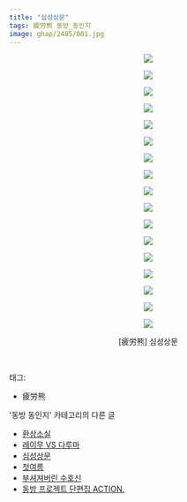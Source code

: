 ```yaml
---
title: "심성상문"
tags: 疲労熊 동방_동인지
image: ghap/2485/001.jpg
---
```

<div class="article">
<p style="text-align: center; clear: none; float: none;"><img src="{{ site.nasurl }}/ghap/2485/001.jpg"/></p>
<p style="text-align: center; clear: none; float: none;"><img src="{{ site.nasurl }}/ghap/2485/002.jpg"/></p>
<p style="text-align: center; clear: none; float: none;"><img src="{{ site.nasurl }}/ghap/2485/003.jpg"/></p>
<p style="text-align: center; clear: none; float: none;"><img src="{{ site.nasurl }}/ghap/2485/004.jpg"/></p>
<p style="text-align: center; clear: none; float: none;"><img src="{{ site.nasurl }}/ghap/2485/005.jpg"/></p>
<p style="text-align: center; clear: none; float: none;"><img src="{{ site.nasurl }}/ghap/2485/006.jpg"/></p>
<p style="text-align: center; clear: none; float: none;"><img src="{{ site.nasurl }}/ghap/2485/007.jpg"/></p>
<p style="text-align: center; clear: none; float: none;"><img src="{{ site.nasurl }}/ghap/2485/008.jpg"/></p>
<p style="text-align: center; clear: none; float: none;"><img src="{{ site.nasurl }}/ghap/2485/009.jpg"/></p>
<p style="text-align: center; clear: none; float: none;"><img src="{{ site.nasurl }}/ghap/2485/010.jpg"/></p>
<p style="text-align: center; clear: none; float: none;"><img src="{{ site.nasurl }}/ghap/2485/011.jpg"/></p>
<p style="text-align: center; clear: none; float: none;"><img src="{{ site.nasurl }}/ghap/2485/012.jpg"/></p>
<p style="text-align: center; clear: none; float: none;"><img src="{{ site.nasurl }}/ghap/2485/013.jpg"/></p>
<p style="text-align: center; clear: none; float: none;"><img src="{{ site.nasurl }}/ghap/2485/014.jpg"/></p>
<p style="text-align: center; clear: none; float: none;"><img src="{{ site.nasurl }}/ghap/2485/015.jpg"/></p>
<p style="text-align: center; clear: none; float: none;"><img src="{{ site.nasurl }}/ghap/2485/016.jpg"/></p>
<p style="text-align: center; clear: none; float: none;"><img src="{{ site.nasurl }}/ghap/2485/017.jpg"/></p>
<p style="text-align: center; clear: none; float: none;">[疲労熊] 심성상문</p>
<p><br/></p>
</div><div class="tagTrail">
<p>태그: </p>
<ul>
<li>疲労熊</li>
</ul>
</div><div class="another">
<p>'동방 동인지' 카테고리의 다른 글</p>
<ul>
<li><a href="/2016-10-07-ghap_2489">환상소실</a></li>
<li><a href="/2016-10-07-ghap_2488">레이무 VS 다루마</a></li>
<li><a href="/2016-10-07-ghap_2485">심성상문</a></li>
<li><a href="/2016-10-07-ghap_2484">첫여름</a></li>
<li><a href="/2016-10-07-ghap_2482">부셔져버린 수호신</a></li>
<li><a href="/2016-10-07-ghap_2481">동방 프로젝트 단편집 ACTION.</a></li>
</ul>
</div><div class="cb_module cb_fluid">
<div class="cb_wrt cb_profile">
</div><!-- commentList close -->
</div>